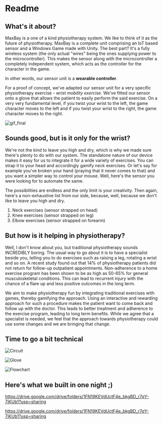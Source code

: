 # Readme

## What's it about?
MaxBay is a one of a kind physiotherapy system. We like to think of it as the future of physiotherapy. MaxBay is a complete unit comprising an IoT based sensor and a Windows Game made with Unity. The best part? It's a fully wireless system (the only actual "wires" being the ones supplying power to the microcontroller). This makes the sensor along with the microcontroller a completely independent system, which acts as the controller for the character in the game. 

In other words, our sensor unit is a **wearable controller**.

For a proof of concept, we've adapted our sensor unit for a very specific physiotherapy exercise - _wrist mobility exercise_. We've fitted our sensor onto a glove that allows the patient to easily perform the said exercise. On a very very fundamental level, if you twist your wrist to the left, the game character moves to the left and if you twist your wrist to the right, the game character moves to the right. 

![gif_final](https://user-images.githubusercontent.com/56624437/193396706-3e293204-4cea-4678-ace4-04a4525e6b7f.gif)

## Sounds good, but is it only for the wrist?
We're not the kind to leave you high and dry, which is why we made sure there's plenty to do with our system. The standalone nature of our device makes it easy for us to integrate it for a wide variety of exercises. You can strap it to your head and accordingly gamify neck exercises. Or let's say for example you've broken your hand (praying that it never comes to that) and you want a simpler way to control your mouse. Well, here's the sensor you were looking for to automate the same.

The possibilities are endless and the only limit is your creativity. Then again, here's a non-exhaustive list from our side, because, well, because we don't like to leave you high and dry. 

1. Neck exercises (sensor strapped on head)
2. Knee exercises (sensor strapped on leg)
3. Elbow exercises (sensor strapped on forearm)

## But how is it helping in physiotherapy?
Well, I don't know about you, but traditional physiotherapy sounds INCREDIBLY boring. The usual way to go about it is to have a specialist beside you, telling you to do exercises such as raising a leg, rotating a wrist and so on. A recent study found out that 14% of physiotherapy patients did not return for follow-up outpatient appointments. Non-adherence to a home exercise program has been shown to be as high as 50-65% for general musculoskeletal conditions. This can lead to recurrent injury with the chance of a flare up and less positive outcomes in the long term.

We aim to make physiotherapy fun by integrating traditional exercises with games, thereby gamifying the approach. Using an interactive and rewarding approach for such a procedure makes the patient want to come back and follow up with the doctor. This leads to better treatment and adherence to the exercise program, leading to long term benefits. While we agree that a specialist is needed, we feel that the approach towards physiotherapy could use some changes and we are bringing that change.

## Time to go a bit technical
![Circuit](https://user-images.githubusercontent.com/56624437/193395574-d6ed1b3f-5a43-4b4f-b352-833de408405b.jpeg)


![Glove](https://user-images.githubusercontent.com/56624437/193395575-f03ce484-dff3-4f05-91fe-7fc4fe2d7e08.jpeg)


![Flowchart](https://user-images.githubusercontent.com/56624437/193396092-12684203-c158-42db-afd4-4c8687b3b780.jpeg)

## Here's what we built in one night ;)

https://drive.google.com/drive/folders/1FN19KEVdUctF4e_bkgBD_r7qY-7iKUb1?usp=sharing

https://drive.google.com/drive/folders/1FN19KEVdUctF4e_bkgBD_r7qY-7iKUb1?usp=sharing



